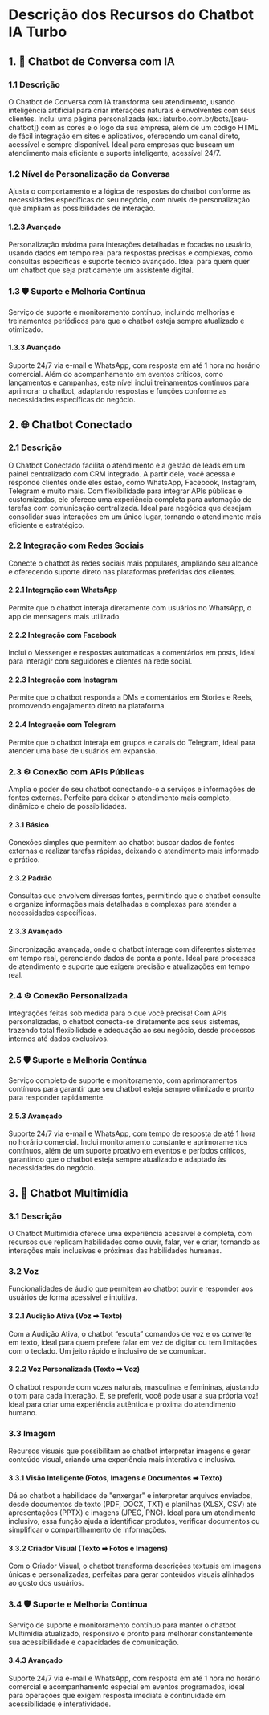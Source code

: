# Descrição dos Recursos do Chatbot IA Turbo

## 1. 💬 Chatbot de Conversa com IA

### 1.1 Descrição
O Chatbot de Conversa com IA transforma seu atendimento, usando inteligência artificial para criar interações naturais e envolventes com seus clientes. Inclui uma página personalizada (ex.: iaturbo.com.br/bots/[seu-chatbot]) com as cores e o logo da sua empresa, além de um código HTML de fácil integração em sites e aplicativos, oferecendo um canal direto, acessível e sempre disponível. Ideal para empresas que buscam um atendimento mais eficiente e suporte inteligente, acessível 24/7.

### 1.2 Nível de Personalização da Conversa
Ajusta o comportamento e a lógica de respostas do chatbot conforme as necessidades específicas do seu negócio, com níveis de personalização que ampliam as possibilidades de interação.

#### 1.2.3 Avançado
Personalização máxima para interações detalhadas e focadas no usuário, usando dados em tempo real para respostas precisas e complexas, como consultas específicas e suporte técnico avançado. Ideal para quem quer um chatbot que seja praticamente um assistente digital.

### 1.3 🛡️ Suporte e Melhoria Contínua
Serviço de suporte e monitoramento contínuo, incluindo melhorias e treinamentos periódicos para que o chatbot esteja sempre atualizado e otimizado.

#### 1.3.3 Avançado
Suporte 24/7 via e-mail e WhatsApp, com resposta em até 1 hora no horário comercial. Além do acompanhamento em eventos críticos, como lançamentos e campanhas, este nível inclui treinamentos contínuos para aprimorar o chatbot, adaptando respostas e funções conforme as necessidades específicas do negócio.

## 2. 🌐 Chatbot Conectado

### 2.1 Descrição
O Chatbot Conectado facilita o atendimento e a gestão de leads em um painel centralizado com CRM integrado. A partir dele, você acessa e responde clientes onde eles estão, como WhatsApp, Facebook, Instagram, Telegram e muito mais. Com flexibilidade para integrar APIs públicas e customizadas, ele oferece uma experiência completa para automação de tarefas com comunicação centralizada. Ideal para negócios que desejam consolidar suas interações em um único lugar, tornando o atendimento mais eficiente e estratégico.

### 2.2 Integração com Redes Sociais
Conecte o chatbot às redes sociais mais populares, ampliando seu alcance e oferecendo suporte direto nas plataformas preferidas dos clientes.

#### 2.2.1 Integração com WhatsApp
Permite que o chatbot interaja diretamente com usuários no WhatsApp, o app de mensagens mais utilizado.

#### 2.2.2 Integração com Facebook
Inclui o Messenger e respostas automáticas a comentários em posts, ideal para interagir com seguidores e clientes na rede social.

#### 2.2.3 Integração com Instagram
Permite que o chatbot responda a DMs e comentários em Stories e Reels, promovendo engajamento direto na plataforma.

#### 2.2.4 Integração com Telegram
Permite que o chatbot interaja em grupos e canais do Telegram, ideal para atender uma base de usuários em expansão.

### 2.3 ⚙ Conexão com APIs Públicas
Amplia o poder do seu chatbot conectando-o a serviços e informações de fontes externas. Perfeito para deixar o atendimento mais completo, dinâmico e cheio de possibilidades.

#### 2.3.1 Básico
Conexões simples que permitem ao chatbot buscar dados de fontes externas e realizar tarefas rápidas, deixando o atendimento mais informado e prático.

#### 2.3.2 Padrão
Consultas que envolvem diversas fontes, permitindo que o chatbot consulte e organize informações mais detalhadas e complexas para atender a necessidades específicas.

#### 2.3.3 Avançado
Sincronização avançada, onde o chatbot interage com diferentes sistemas em tempo real, gerenciando dados de ponta a ponta. Ideal para processos de atendimento e suporte que exigem precisão e atualizações em tempo real.

### 2.4 ⚙ Conexão Personalizada
Integrações feitas sob medida para o que você precisa! Com APIs personalizadas, o chatbot conecta-se diretamente aos seus sistemas, trazendo total flexibilidade e adequação ao seu negócio, desde processos internos até dados exclusivos.

### 2.5 🛡️ Suporte e Melhoria Contínua
Serviço completo de suporte e monitoramento, com aprimoramentos contínuos para garantir que seu chatbot esteja sempre otimizado e pronto para responder rapidamente.

#### 2.5.3 Avançado
Suporte 24/7 via e-mail e WhatsApp, com tempo de resposta de até 1 hora no horário comercial. Inclui monitoramento constante e aprimoramentos contínuos, além de um suporte proativo em eventos e períodos críticos, garantindo que o chatbot esteja sempre atualizado e adaptado às necessidades do negócio.

## 3. 🎥 Chatbot Multimídia

### 3.1 Descrição
O Chatbot Multimídia oferece uma experiência acessível e completa, com recursos que replicam habilidades como ouvir, falar, ver e criar, tornando as interações mais inclusivas e próximas das habilidades humanas.

### 3.2 Voz
Funcionalidades de áudio que permitem ao chatbot ouvir e responder aos usuários de forma acessível e intuitiva.

#### 3.2.1 Audição Ativa (Voz ➡ Texto)
Com a Audição Ativa, o chatbot “escuta” comandos de voz e os converte em texto, ideal para quem prefere falar em vez de digitar ou tem limitações com o teclado. Um jeito rápido e inclusivo de se comunicar.

#### 3.2.2 Voz Personalizada (Texto ➡ Voz)
O chatbot responde com vozes naturais, masculinas e femininas, ajustando o tom para cada interação. E, se preferir, você pode usar a sua própria voz! Ideal para criar uma experiência autêntica e próxima do atendimento humano.

### 3.3 Imagem
Recursos visuais que possibilitam ao chatbot interpretar imagens e gerar conteúdo visual, criando uma experiência mais interativa e inclusiva.

#### 3.3.1 Visão Inteligente (Fotos, Imagens e Documentos ➡ Texto)
Dá ao chatbot a habilidade de "enxergar" e interpretar arquivos enviados, desde documentos de texto (PDF, DOCX, TXT) e planilhas (XLSX, CSV) até apresentações (PPTX) e imagens (JPEG, PNG). Ideal para um atendimento inclusivo, essa função ajuda a identificar produtos, verificar documentos ou simplificar o compartilhamento de informações.

#### 3.3.2 Criador Visual (Texto ➡ Fotos e Imagens)
Com o Criador Visual, o chatbot transforma descrições textuais em imagens únicas e personalizadas, perfeitas para gerar conteúdos visuais alinhados ao gosto dos usuários.

### 3.4 🛡️ Suporte e Melhoria Contínua
Serviço de suporte e monitoramento contínuo para manter o chatbot Multimídia atualizado, responsivo e pronto para melhorar constantemente sua acessibilidade e capacidades de comunicação.

#### 3.4.3 Avançado
Suporte 24/7 via e-mail e WhatsApp, com resposta em até 1 hora no horário comercial e acompanhamento especial em eventos programados, ideal para operações que exigem resposta imediata e continuidade em acessibilidade e interatividade.